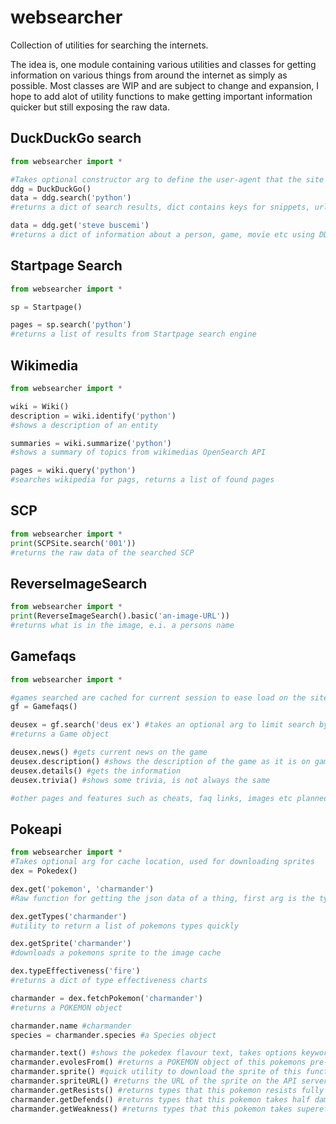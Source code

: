 # websearcher
Collection of utilities for searching the internets.

The idea is, one module containing various utilities and classes for getting information on various things from around the internet as simply as possible.
Most classes are WIP and are subject to change and expansion, I hope to add alot of utility functions to make getting important information quicker but still exposing the raw data.

## DuckDuckGo search

```py
from websearcher import *

#Takes optional constructor arg to define the user-agent that the site sees.
ddg = DuckDuckGo()
data = ddg.search('python')
#returns a dict of search results, dict contains keys for snippets, urls, titles

data = ddg.get('steve buscemi')
#returns a dict of information about a person, game, movie etc using DDG's Instant Answers API
```

## Startpage Search

```py
from websearcher import *

sp = Startpage()

pages = sp.search('python')
#returns a list of results from Startpage search engine
```

## Wikimedia

```py
from websearcher import *

wiki = Wiki()
description = wiki.identify('python')
#shows a description of an entity

summaries = wiki.summarize('python')
#shows a summary of topics from wikimedias OpenSearch API

pages = wiki.query('python')
#searches wikipedia for pags, returns a list of found pages
```

## SCP

```py
from websearcher import *
print(SCPSite.search('001'))
#returns the raw data of the searched SCP
```

## ReverseImageSearch

```py
from websearcher import *
print(ReverseImageSearch().basic('an-image-URL'))
#returns what is in the image, e.i. a persons name 
```

## Gamefaqs

```py
from websearcher import *

#games searched are cached for current session to ease load on the site
gf = Gamefaqs()

deusex = gf.search('deus ex') #takes an optional arg to limit search by console
#returns a Game object 

deusex.news() #gets current news on the game
deusex.description() #shows the description of the game as it is on gamefaqs
deusex.details() #gets the information
deusex.trivia() #shows some trivia, is not always the same

#other pages and features such as cheats, faq links, images etc planned

```

## Pokeapi

```py
from websearcher import *
#Takes optional arg for cache location, used for downloading sprites
dex = Pokedex()

dex.get('pokemon', 'charmander')
#Raw function for getting the json data of a thing, first arg is the type, second is the search term

dex.getTypes('charmander')
#utility to return a list of pokemons types quickly

dex.getSprite('charmander')
#downloads a pokemons sprite to the image cache

dex.typeEffectiveness('fire')
#returns a dict of type effectiveness charts

charmander = dex.fetchPokemon('charmander')
#returns a POKEMON object

charmander.name #charmander
species = charmander.species #a Species object

charmander.text() #shows the pokedex flavour text, takes options keyword args for language and game name to find
charmander.evolesFrom() #returns a POKEMON object of this pokemons pre-evolved form
charmander.sprite() #quick utility to download the sprite of this function
charmander.spriteURL() #returns the URL of the sprite on the API server
charmander.getResists() #returns types that this pokemon resists fully
charmander.getDefends() #returns types that this pokemon takes half damage from
charmander.getWeakness() #returns types that this pokemon takes supereffective damage from
```
